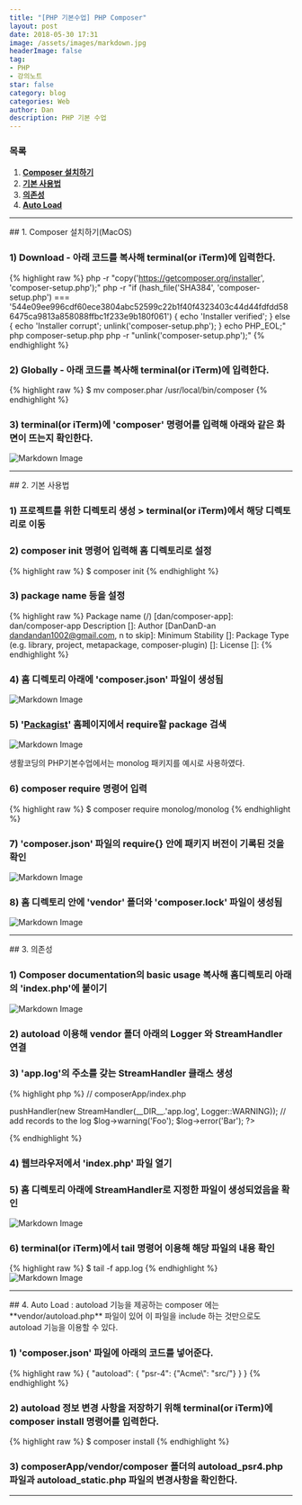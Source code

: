 ```yaml
---
title: "[PHP 기본수업] PHP Composer"
layout: post
date: 2018-05-30 17:31
image: /assets/images/markdown.jpg
headerImage: false
tag:
- PHP
- 강의노트
star: false
category: blog
categories: Web
author: Dan
description: PHP 기본 수업
---
```

### 목록
1. <a href="#one">**Composer 설치하기**</a><br>
2. <a href="#two">**기본 사용법**</a><br>
3. <a href="#three">**의존성**</a><br>
4. <a href="#four">**Auto Load**</a><br>


---
<div id="one"></div>
## 1. Composer 설치하기(MacOS)

### 1) Download - 아래 코드를 복사해 terminal(or iTerm)에 입력한다.
{% highlight raw %}
php -r "copy('https://getcomposer.org/installer', 'composer-setup.php');"
php -r "if (hash_file('SHA384', 'composer-setup.php') === '544e09ee996cdf60ece3804abc52599c22b1f40f4323403c44d44fdfdd586475ca9813a858088ffbc1f233e9b180f061') { echo 'Installer verified'; } else { echo 'Installer corrupt'; unlink('composer-setup.php'); } echo PHP_EOL;"
php composer-setup.php
php -r "unlink('composer-setup.php');"
{% endhighlight %}

### 2) Globally - 아래 코드를 복사해 terminal(or iTerm)에 입력한다.
{% highlight raw %}
$ mv composer.phar /usr/local/bin/composer
{% endhighlight %}

### 3) terminal(or iTerm)에 'composer' 명령어를 입력해 아래와 같은 화면이 뜨는지 확인한다.
![Markdown Image][3]


---
<div id="two"></div>
## 2. 기본 사용법

### 1) 프로젝트를 위한 디렉토리 생성 > terminal(or iTerm)에서 해당 디렉토리로 이동

### 2) composer init 명령어 입력해 홈 디렉토리로 설정
{% highlight raw %}
$ composer init
{% endhighlight %}

### 3) package name 등을 설정
{% highlight raw %}
Package name (<vendor>/<name>) [dan/composer-app]: dan/composer-app
Description []:
Author [DanDanD-an <dandandan1002@gmail.com>, n to skip]:
Minimum Stability []:
Package Type (e.g. library, project, metapackage, composer-plugin) []:
License []:
{% endhighlight %}

### 4) 홈 디렉토리 아래에 'composer.json' 파일이 생성됨
![Markdown Image][3]

### 5) '<a href="https://packagist.org/">Packagist</a>' 홈페이지에서 require할 package 검색
![Markdown Image][4]
<figcaption class="caption">생활코딩의 PHP기본수업에서는 monolog 패키지를 예시로 사용하였다.</figcaption>

### 6) composer require 명령어 입력
{% highlight raw %}
$ composer require monolog/monolog
{% endhighlight %}

### 7) 'composer.json' 파일의 require{} 안에 패키지 버전이 기록된 것을 확인
![Markdown Image][5]

### 8) 홈 디렉토리 안에 'vendor' 폴더와 'composer.lock' 파일이 생성됨
![Markdown Image][6]

---
<div id="three"></div>
## 3. 의존성

### 1) Composer documentation의 basic usage 복사해  홈디렉토리 아래의 'index.php'에 붙이기
![Markdown Image][7]

### 2) autoload 이용해 vendor 폴더 아래의 Logger 와 StreamHandler 연결
### 3) 'app.log'의 주소를 갖는 StreamHandler 클래스 생성
{% highlight php %}
// composerApp/index.php
<?php
  // require_once __DIR__.'/vendor/monolog/monolog/src/Monolog/Logger.php';
  // require_once __DIR__.'/vendor/monolog/monolog/src/Monolog/Handler/StreamHandler.php';
  require_once __DIR__.'/vendor/autoload.php';

  use Monolog\Logger;
  use Monolog\Handler\StreamHandler;

  // create a log channel
  $log = new Logger('name');
  $log->pushHandler(new StreamHandler(__DIR__.'app.log', Logger::WARNING));

  // add records to the log
  $log->warning('Foo');
  $log->error('Bar');
 ?>
 {% endhighlight %}

### 4) 웹브라우저에서 'index.php' 파일 열기
### 5) 홈 디렉토리 아래에 StreamHandler로 지정한 파일이 생성되었음을 확인
![Markdown Image][8]

### 6) terminal(or iTerm)에서 tail 명령어 이용해 해당 파일의 내용 확인
{% highlight raw %}
$ tail -f app.log
{% endhighlight %}
![Markdown Image][9]

---
<div id="four"></div>
## 4. Auto Load
: autoload 기능을 제공하는 composer 에는 **vendor/autoload.php** 파일이 있어 이 파일을 include 하는 것만으로도 autoload 기능을 이용할 수 있다.

### 1) 'composer.json' 파일에 아래의 코드를 넣어준다.
{% highlight raw %}
{
    "autoload": {
        "psr-4": {"Acme\\": "src/"}
    }
}
{% endhighlight %}

### 2) autoload 정보 변경 사항을 저장하기 위해 terminal(or iTerm)에 composer install 명령어를 입력한다.
{% highlight raw %}
$ composer install
{% endhighlight %}

### 3) composerApp/vendor/composer 폴더의 autoload_psr4.php 파일과 autoload_static.php 파일의 변경사항을 확인한다. 



---
[1]: /assets/images/스크린샷2018-05-31-1.jpg
[3]: /assets/images/스크린샷2018-05-31-3.jpg
[4]: /assets/images/스크린샷2018-05-31-4.jpg
[5]: /assets/images/스크린샷2018-05-31-6.jpg
[6]: /assets/images/스크린샷2018-05-31-5.jpg
[7]: /assets/images/스크린샷2018-05-31-8.jpg
[8]: /assets/images/스크린샷2018-05-31-9.jpg
[9]: /assets/images/스크린샷2018-05-31-10.jpg
